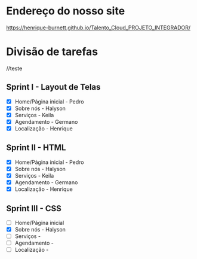 # Endereço do nosso site
https://henrique-burnett.github.io/Talento_Cloud_PROJETO_INTEGRADOR/

# Divisão de tarefas
//teste
## Sprint I - Layout de Telas

- [x] Home/Página inicial - Pedro
- [x] Sobre nós - Halyson
- [x] Serviços - Keila
- [x] Agendamento - Germano
- [x] Localização - Henrique 

## Sprint II - HTML

- [x] Home/Página inicial - Pedro
- [x] Sobre nós - Halyson
- [x] Serviços - Keila
- [x] Agendamento - Germano
- [x] Localização - Henrique

## Sprint III - CSS

- [ ] Home/Página inicial
- [x] Sobre nós - Halyson
- [ ] Serviços - 
- [ ] Agendamento - 
- [ ] Localização -  
